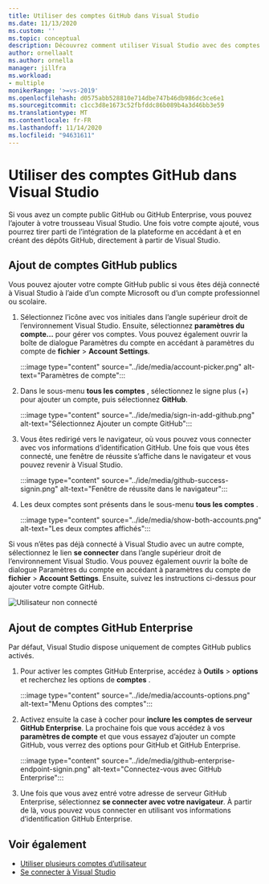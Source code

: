 ```yaml
---
title: Utiliser des comptes GitHub dans Visual Studio
ms.date: 11/13/2020
ms.custom: ''
ms.topic: conceptual
description: Découvrez comment utiliser Visual Studio avec des comptes GitHub.
author: ornellaalt
ms.author: ornella
manager: jillfra
ms.workload:
- multiple
monikerRange: '>=vs-2019'
ms.openlocfilehash: d0575abb528810e714dbe747b46db986dc3ce6e1
ms.sourcegitcommit: c1cc3d8e1673c52fbfddc86b089b4a3d46bb3e59
ms.translationtype: MT
ms.contentlocale: fr-FR
ms.lasthandoff: 11/14/2020
ms.locfileid: "94631611"
---
```

# <a name="work-with-github-accounts-in-visual-studio"></a>Utiliser des comptes GitHub dans Visual Studio

Si vous avez un compte public GitHub ou GitHub Enterprise, vous pouvez l’ajouter à votre trousseau Visual Studio. Une fois votre compte ajouté, vous pourrez tirer parti de l’intégration de la plateforme en accédant à et en créant des dépôts GitHub, directement à partir de Visual Studio.  

## <a name="adding-public-github-accounts"></a>Ajout de comptes GitHub publics

Vous pouvez ajouter votre compte GitHub public si vous êtes déjà connecté à Visual Studio à l’aide d’un compte Microsoft ou d’un compte professionnel ou scolaire.

1. Sélectionnez l’icône avec vos initiales dans l’angle supérieur droit de l’environnement Visual Studio. Ensuite, sélectionnez **paramètres du compte...** pour gérer vos comptes. Vous pouvez également ouvrir la boîte de dialogue Paramètres du compte en accédant à paramètres du compte de **fichier**  >  **Account Settings**.

    :::image type="content" source="../ide/media/account-picker.png" alt-text="Paramètres de compte":::

2. Dans le sous-menu **tous les comptes** , sélectionnez le signe plus (+) pour ajouter un compte, puis sélectionnez **GitHub**.

    :::image type="content" source="../ide/media/sign-in-add-github.png" alt-text="Sélectionnez Ajouter un compte GitHub":::

3. Vous êtes redirigé vers le navigateur, où vous pouvez vous connecter avec vos informations d’identification GitHub. Une fois que vous êtes connecté, une fenêtre de réussite s’affiche dans le navigateur et vous pouvez revenir à Visual Studio.

    :::image type="content" source="../ide/media/github-success-signin.png" alt-text="Fenêtre de réussite dans le navigateur":::

4. Les deux comptes sont présents dans le sous-menu **tous les comptes** .

    :::image type="content" source="../ide/media/show-both-accounts.png" alt-text="Les deux comptes affichés":::

Si vous n’êtes pas déjà connecté à Visual Studio avec un autre compte, sélectionnez le lien **se connecter** dans l’angle supérieur droit de l’environnement Visual Studio. Vous pouvez également ouvrir la boîte de dialogue Paramètres du compte en accédant à paramètres du compte de **fichier**  >  **Account Settings**. Ensuite, suivez les instructions ci-dessus pour ajouter votre compte GitHub.

![Utilisateur non connecté](../ide/media/vs2019_usernotsignedin.png)

## <a name="adding-github-enterprise-accounts"></a>Ajout de comptes GitHub Enterprise

Par défaut, Visual Studio dispose uniquement de comptes GitHub publics activés.

1. Pour activer les comptes GitHub Enterprise, accédez à **Outils**  >  **options** et recherchez les options de **comptes** .

    :::image type="content" source="../ide/media/accounts-options.png" alt-text="Menu Options des comptes":::

2. Activez ensuite la case à cocher pour **inclure les comptes de serveur GitHub Enterprise**. La prochaine fois que vous accédez à vos **paramètres de compte** et que vous essayez d’ajouter un compte GitHub, vous verrez des options pour GitHub et GitHub Enterprise.

    :::image type="content" source="../ide/media/github-enterprise-endpoint-signin.png" alt-text="Connectez-vous avec GitHub Enterprise":::

3. Une fois que vous avez entré votre adresse de serveur GitHub Enterprise, sélectionnez **se connecter avec votre navigateur**. À partir de là, vous pouvez vous connecter en utilisant vos informations d’identification GitHub Enterprise.

## <a name="see-also"></a>Voir également

- [Utiliser plusieurs comptes d’utilisateur](work-with-multiple-user-accounts.md)
- [Se connecter à Visual Studio](signing-in-to-visual-studio.md)
